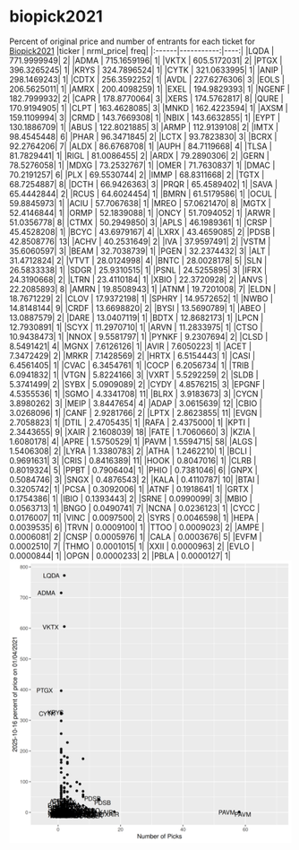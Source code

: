 # biopick2021
Percent of original price and number of entrants for each ticket for [Biopick2021](https://twitter.com/hashtag/Biopick2021)
|ticker |  nrml_price| freq|
|:------|-----------:|----:|
|LQDA   | 771.9999949|    2|
|ADMA   | 715.1659196|    1|
|VKTX   | 605.5172031|    2|
|PTGX   | 396.3265245|    1|
|KRYS   | 324.7896524|    1|
|CYTK   | 321.0633995|    1|
|ANIP   | 298.1469243|    1|
|CDTX   | 256.3592252|    1|
|AVDL   | 227.6276306|    3|
|EOLS   | 206.5625011|    1|
|AMRX   | 200.4098259|    1|
|EXEL   | 194.9829393|    1|
|NGENF  | 182.7999932|    2|
|CAPR   | 178.8770064|    3|
|XERS   | 174.5762817|    8|
|QURE   | 170.9194905|    1|
|CLPT   | 163.4628085|    3|
|MNKD   | 162.4223594|    1|
|AXSM   | 159.1109994|    3|
|CRMD   | 143.7669308|    1|
|NBIX   | 143.6632855|    1|
|EYPT   | 130.1886709|    1|
|ABUS   | 122.8021885|    3|
|ARMP   | 112.9139108|    2|
|IMTX   |  98.4545448|    6|
|PHAR   |  96.3471845|    2|
|LCTX   |  93.7823830|    3|
|BCRX   |  92.2764206|    7|
|ALDX   |  86.6768708|    1|
|AUPH   |  84.7119668|    4|
|TLSA   |  81.7829441|    1|
|RIGL   |  81.0086455|    2|
|ARDX   |  79.2890306|    2|
|GERN   |  78.5276058|    1|
|MDXG   |  73.2532767|    1|
|OMER   |  71.7630837|    1|
|DMAC   |  70.2191257|    6|
|PLX    |  69.5530744|    2|
|IMMP   |  68.8311668|    2|
|TGTX   |  68.7254887|    8|
|DCTH   |  66.9426363|    3|
|PRQR   |  65.4589402|    1|
|SAVA   |  65.4442844|    2|
|RCUS   |  64.6024454|    1|
|BMRN   |  61.5179586|    1|
|OCUL   |  59.8845973|    1|
|ACIU   |  57.7067638|    1|
|MREO   |  57.0621470|    8|
|MGTX   |  52.4146844|    1|
|ORMP   |  52.1839088|    1|
|ONCY   |  51.7094052|    1|
|ARWR   |  51.0356778|    8|
|CTMX   |  50.2949850|    3|
|APLS   |  46.1989361|    1|
|CRSP   |  45.4528208|    1|
|BCYC   |  43.6979167|    4|
|LXRX   |  43.4659085|    2|
|PDSB   |  42.8508776|   13|
|ACHV   |  40.2531649|    2|
|IVA    |  37.9597491|    2|
|VSTM   |  35.6060597|    3|
|BEAM   |  32.7038739|    1|
|PGEN   |  32.2374432|    3|
|ALT    |  31.4712824|    2|
|VTVT   |  28.0124998|    4|
|BNTC   |  28.0028178|    5|
|SLN    |  26.5833338|    1|
|SDGR   |  25.9310515|    1|
|PSNL   |  24.5255895|    3|
|IFRX   |  24.3190668|    2|
|LTRN   |  23.4110184|    1|
|XBIO   |  22.3720928|    2|
|ANVS   |  22.2085893|    8|
|AMRN   |  19.8508943|    1|
|ATNM   |  19.7201008|    7|
|ELDN   |  18.7671229|    2|
|CLOV   |  17.9372198|    1|
|SPHRY  |  14.9572652|    1|
|NWBO   |  14.8148144|    9|
|CRDF   |  13.6698820|    2|
|BYSI   |  13.5690789|    1|
|ABEO   |  13.0887579|    2|
|DARE   |  13.0407119|    1|
|BDTX   |  12.8682173|    1|
|LPCN   |  12.7930891|    1|
|SCYX   |  11.2970710|    1|
|ARVN   |  11.2833975|    1|
|CTSO   |  10.9438473|    1|
|NNOX   |   9.5581797|    1|
|PYNKF  |   9.2307694|    2|
|CLSD   |   8.5491421|    4|
|MGNX   |   7.6126126|    1|
|AVIR   |   7.6050223|    1|
|ACET   |   7.3472429|    2|
|MRKR   |   7.1428569|    2|
|HRTX   |   6.5154443|    1|
|CASI   |   6.4561405|    1|
|CVAC   |   6.3454761|    1|
|COCP   |   6.2056734|    1|
|TRIB   |   6.0941832|    1|
|VTGN   |   5.8224166|    3|
|VXRT   |   5.5292259|    2|
|SLDB   |   5.3741499|    2|
|SYBX   |   5.0909089|    2|
|CYDY   |   4.8576215|    3|
|EPGNF  |   4.5355536|    1|
|SGMO   |   4.3341708|   11|
|BLRX   |   3.9183673|    3|
|CYCN   |   3.8980262|    3|
|MEIP   |   3.8447654|    4|
|ADAP   |   3.0615639|   12|
|CBIO   |   3.0268096|    1|
|CANF   |   2.9281766|    2|
|LPTX   |   2.8623855|   11|
|EVGN   |   2.7058823|    1|
|DTIL   |   2.4705435|    1|
|RAFA   |   2.4375000|    1|
|KPTI   |   2.3443655|    9|
|XAIR   |   2.1608039|   18|
|FATE   |   1.7060660|    3|
|KZIA   |   1.6080178|    4|
|APRE   |   1.5750529|    1|
|PAVM   |   1.5594715|   58|
|ALGS   |   1.5406308|    2|
|LYRA   |   1.3380783|    2|
|ATHA   |   1.2462210|    1|
|BCLI   |   0.9691631|    3|
|CRIS   |   0.8416389|   11|
|HOOK   |   0.8047016|    1|
|CLRB   |   0.8019324|    5|
|PPBT   |   0.7906404|    1|
|PHIO   |   0.7381046|    6|
|GNPX   |   0.5084746|    3|
|SNGX   |   0.4876543|    2|
|KALA   |   0.4110787|   10|
|BTAI   |   0.3205742|    1|
|PCSA   |   0.3092006|    1|
|ATNF   |   0.1918641|    1|
|GRTX   |   0.1754386|    1|
|IBIO   |   0.1393443|    2|
|SRNE   |   0.0990099|    3|
|MBIO   |   0.0563713|    1|
|BNGO   |   0.0490741|    7|
|NCNA   |   0.0236123|    1|
|CYCC   |   0.0176007|   11|
|VINC   |   0.0097500|    2|
|SYRS   |   0.0046598|    1|
|HEPA   |   0.0039535|    6|
|TRVN   |   0.0009100|    1|
|TTOO   |   0.0009023|    2|
|AMPE   |   0.0006081|    2|
|CNSP   |   0.0005976|    1|
|CALA   |   0.0003676|    5|
|EVFM   |   0.0002510|    7|
|THMO   |   0.0001015|    1|
|XXII   |   0.0000963|    2|
|EVLO   |   0.0000844|    1|
|OPGN   |   0.0000233|    2|
|PBLA   |   0.0000127|    1|
![retvspicks](biopicks.png?raw=true)
